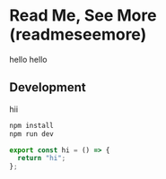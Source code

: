 # Read Me, See More (readmeseemore)
hello hello
## Development
hii


```bash rmsm://startup
npm install
npm run dev
```

```ts file:///index.ts 
export const hi = () => {
  return "hi";
};
```



